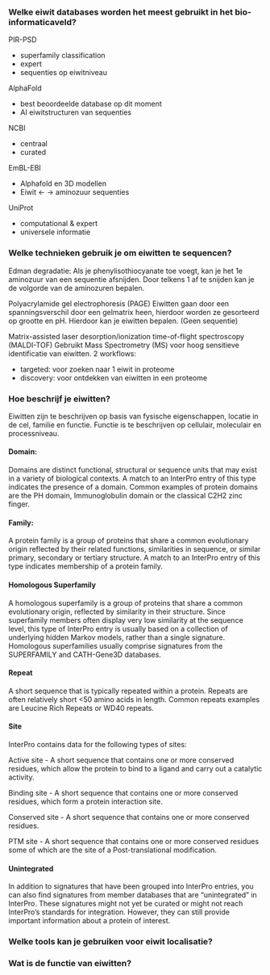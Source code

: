### Welke eiwit databases worden het meest gebruikt in het bio-informaticaveld?
PIR-PSD
- superfamily classification
- expert
- sequenties op eiwitniveau

AlphaFold
- best beoordeelde database op dit moment
- AI eiwitstructuren van sequenties

NCBI
- centraal
- curated

EmBL-EBI
- Alphafold en 3D modellen
- Eiwit <- -> aminozuur sequenties

UniProt
- computational & expert
- universele informatie

### Welke technieken gebruik je om eiwitten te sequencen?
Edman degradatie:
Als je phenylisothiocyanate toe voegt, kan je het 1e aminozuur van een sequentie afsnijden.
Door telkens 1 af te snijden kan je de volgorde van de aminozuren bepalen.

Polyacrylamide gel electrophoresis (PAGE)
Eiwitten gaan door een spanningsverschil door een gelmatrix heen, hierdoor worden ze gesorteerd op grootte en pH.
Hierdoor kan je eiwitten bepalen. (Geen sequentie)

Matrix-assisted laser desorption/ionization time-of-flight spectroscopy (MALDI-TOF)
Gebruikt Mass Spectrometry (MS) voor hoog sensitieve identificatie van eiwitten.
2 workflows:
- targeted: voor zoeken naar 1 eiwit in proteome
- discovery: voor ontdekken van eiwitten in een proteome

### Hoe beschrijf je eiwitten?
Eiwitten zijn te beschrijven op basis van fysische eigenschappen, locatie in de cel, familie en functie.
Functie is te beschrijven op cellulair, moleculair en processniveau.

#### Domain:

Domains are distinct functional, structural or sequence units that may exist in a variety of biological contexts. A match to an InterPro entry of this type indicates the presence of a domain. Common examples of protein domains are the PH domain, Immunoglobulin domain or the classical C2H2 zinc finger.

#### Family:

A protein family is a group of proteins that share a common evolutionary origin reflected by their related functions, similarities in sequence, or similar primary, secondary or tertiary structure. A match to an InterPro entry of this type indicates membership of a protein family.

#### Homologous Superfamily

A homologous superfamily is a group of proteins that share a common evolutionary origin, reflected by similarity in their structure. Since superfamily members often display very low similarity at the sequence level, this type of InterPro entry is usually based on a collection of underlying hidden Markov models, rather than a single signature. Homologous superfamilies usually comprise signatures from the SUPERFAMILY and CATH-Gene3D databases.

#### Repeat

A short sequence that is typically repeated within a protein. Repeats are often relatively short <50 amino acids in length. Common repeats examples are Leucine Rich Repeats or WD40 repeats.

#### Site

InterPro contains data for the following types of sites:

Active site - A short sequence that contains one or more conserved residues, which allow the protein to bind to a ligand and carry out a catalytic activity.

Binding site - A short sequence that contains one or more conserved residues, which form a protein interaction site.

Conserved site - A short sequence that contains one or more conserved residues.

PTM site - A short sequence that contains one or more conserved residues some of which are the site of a Post-translational modification.

#### Unintegrated

In addition to signatures that have been grouped into InterPro entries, you can also find signatures from member databases that are “unintegrated” in InterPro. These signatures might not yet be curated or might not reach InterPro’s standards for integration. However, they can still provide important information about a protein of interest.

### Welke tools kan je gebruiken voor eiwit localisatie?

### Wat is de functie van eiwitten?